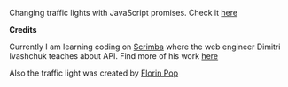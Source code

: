 
Changing traffic lights with JavaScript promises. Check it [here](https://odetyte.github.io/traffic-light/)

**Credits**

Currently I am learning coding on [Scrimba](https://scrimba.com/) where the web engineer Dimitri Ivashchuk teaches about API. Find more of his work [here](https://github.com/d-ivashchuk)

Also the traffic light was created by [Florin Pop](https://twitter.com/florinpop1705)
